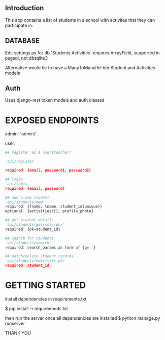 <!-- to solve a django project interview question by geoProject -->

## Introduction
This app contains a list of students in a school with activites that they can participate in.

## DATABASE
Edit settings.py for db
'Students Activities' requires ArrayField, supported in psgsql, not dbsqlite3

Alternative would be to have a ManyToManyRel btn Student and Activities models

## Auth
Uses django-rest token models and auth classes

# EXPOSED ENDPOINTS
admin: 'admin/'

user:
```py
## register as a user(teacher)

'api/register

required: {email, password1, password2}

## login
'api/login
required: {email, password}

## add a new student
'api/students/new'
required: {fname, lname, student_id(unique)}
optional: {activities:[], profile_photo}

## get student details
'api/students/get/<str:pk>'
required: {pk=student_id}

## search for students
'api/students/search'
required: search_params in form of {q=''}

## patch/delete student records
'api/students/edit/<str:pk>
required: student_id
```

# GETTING STARTED
install dependencies in requirements.txt

$ pip install -r requirements.txt

then run the server once all dependencies are installed
$ python manage.py runserver

THANK YOU